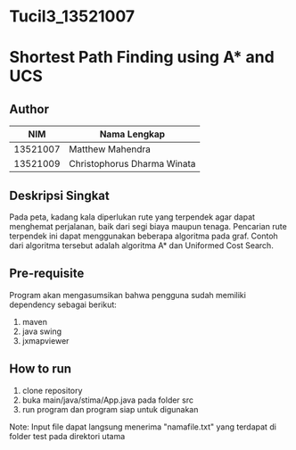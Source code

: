 # Tucil3_13521007
# Shortest Path Finding using A* and UCS
## Author
| NIM | Nama Lengkap |
| --- | ------------ |
| 13521007 | Matthew Mahendra |
| 13521009 | Christophorus Dharma Winata |

## Deskripsi Singkat
Pada peta, kadang kala diperlukan rute yang terpendek agar dapat menghemat perjalanan, baik dari segi biaya maupun tenaga. Pencarian rute terpendek ini dapat menggunakan beberapa algoritma pada graf. Contoh dari algoritma tersebut adalah algoritma A* dan Uniformed Cost Search.

## Pre-requisite
Program akan mengasumsikan bahwa pengguna sudah memiliki dependency sebagai berikut:
1. maven
2. java swing
3. jxmapviewer

## How to run
1. clone repository
2. buka main/java/stima/App.java pada folder src
3. run program dan program siap untuk digunakan

Note: Input file dapat langsung menerima "namafile.txt" yang terdapat di folder test pada direktori utama